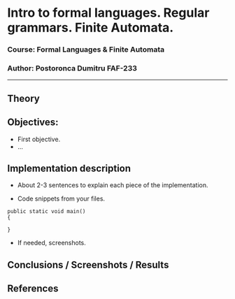 # Intro to formal languages. Regular grammars. Finite Automata.

### Course: Formal Languages & Finite Automata
### Author: Postoronca Dumitru FAF-233 
----

## Theory



## Objectives:

* First objective.
* ...


## Implementation description

* About 2-3 sentences to explain each piece of the implementation.


* Code snippets from your files.

```
public static void main() 
{

}
```

* If needed, screenshots.


## Conclusions / Screenshots / Results


## References
